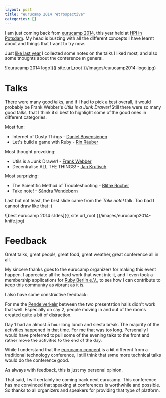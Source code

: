 ```yaml
---
layout: post
title: "eurucamp 2014 retrospective"
categories: []
---
```


I am just coming back from [eurucamp 2014](http://2014.eurucamp.org), this year held at [HPI in Potsdam](http://hpi.de). My head is buzzing with all the different concepts I have learnt about and things that I want to try now.

Just [like last year](/2013/08/eurucamp-2013-retrospective/) I collected some notes on the talks I liked most, and also some thoughts about the conference in general.

![eurucamp 2014 logo]({{ site.url_root }}/images/eurucamp2014-logo.jpg)

# Talks

There were many good talks, and if I had to pick a best overall, it would probably be Frank Webber's *Utils is a Junk Drawer!* Still there were so many good talks, that I think it si best to highlight some of the good ones in different categories.

Most fun:

* Internet of Dusty Things - [Daniel Bovensiepen](https://twitter.com/bovensiepen)
* Let's build a game with Ruby - [Rin Räuber](https://twitter.com/rinpaku)

Most thought provoking:

* Utils is a Junk Drawer! - [Frank Webber](https://twitter.com/franklinwebber)
* Decentralise ALL THE THINGS! - [Jan Krutisch](https://twitter.com/halfbyte)

Most surprizing:

* The Scientific Method of Troubleshooting - [Blithe Rocher](https://twitter.com/blithe)
* Take note! - [Såndra Wendebørn](https://twitter.com/pippidot)

Last but not least, the best slide came from the *Take note!* talk. Too bad I cannot draw like that :)

![best eurucamp 2014 slides]({{ site.url_root }}/images/eurucamp2014-knife.jpg)

# Feedback

Great talks, great people, great food, great weather, great conference all in all.

My sincere thanks goes to the eurucamp organizers for making this event happen. I appreciate all the hard work that went into it, and I even took a membership applications for [Ruby Berlin e.V.](http://rubyberlin.org), to see how I can contribute to keep this community as vibrant as it is.

I also have some constructive feedback:

For me the [Pendelverkehr](http://blog.eurucamp.org/2014/07/25/pendelverkehr) between the two presentation halls didn't work that well. Especially on day 2, people moving in and out of the rooms created quite a bit of distraction.

Day 1 had an almost 5 hour long lunch and siesta break. The majority of the activities happened in that time. For me that was too long. Personally I would have preferred to pull some of the evening talks to the front and rather move the activities to the end of the day.

While I understand that the [eurucamp concept](http://2014.eurucamp.org/concept/) is a bit different from a traditional technology conference, I still think that some more technical talks would do the conference good.

As always with feedback, this is just my personal opinion.

That said, I will certainly be coming back next eurucamp. This conference has me convinced that speaking at conferences is worthwhile and possible. So thanks to all organizers and speakers for providing that type of platform.
